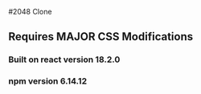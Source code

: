 #2048 Clone

## Requires MAJOR CSS Modifications

### Built on react version 18.2.0

### npm version 6.14.12
